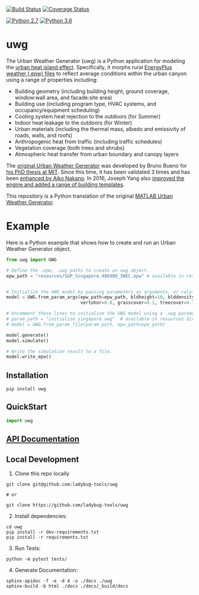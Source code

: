 [![Build Status](https://travis-ci.com/ladybug-tools/uwg.svg?branch=master)](https://travis-ci.com/ladybug-tools/uwg)
[![Coverage Status](https://coveralls.io/repos/github/ladybug-tools/uwg/badge.svg?branch=master)](https://coveralls.io/github/ladybug-tools/uwg)

[![Python 2.7](https://img.shields.io/badge/python-2.7-green.svg)](https://www.python.org/downloads/release/python-270/) [![Python 3.6](https://img.shields.io/badge/python-3.6-blue.svg)](https://www.python.org/downloads/release/python-360/)

# uwg

The Urban Weather Generator (uwg) is a Python application for modeling the [urban heat island effect](https://en.wikipedia.org/wiki/Urban_heat_island). Specifically, it morphs rural [EnergyPlus weather (.epw) files](http://www.ladybug.tools/epwmap/) to reflect average conditions within the urban canyon using a range of properties including:

* Building geometry (including building height, ground coverage, window:wall area, and facade:site area)
* Building use (including program type, HVAC systems, and occupancy/equipment scheduling)
* Cooling system heat rejection to the outdoors (for Summer)
* Indoor heat leakage to the outdoors (for Winter)
* Urban materials (including the thermal mass, albedo and emissivity of roads, walls, and roofs)
* Anthropogenic heat from traffic (including traffic schedules)
* Vegetation coverage (both trees and shrubs)
* Atmospheric heat transfer from urban boundary and canopy layers

The [original Urban Weather Generator](http://urbanmicroclimate.scripts.mit.edu/uwg.php) was developed by Bruno Bueno for [his PhD thesis at MIT](https://dspace.mit.edu/handle/1721.1/59107).  Since this time, it has been validated 3 times and has been [enhanced by Aiko Nakano](https://dspace.mit.edu/handle/1721.1/108779).  In 2016, Joseph Yang also [improved the engine and added a range of building templates](https://dspace.mit.edu/handle/1721.1/107347).

This repository is a Python translation of the original [MATLAB Urban Weather Generator](https://github.com/hansukyang/UWG_Matlab).

# Example
Here is a Python example that shows how to create and run an Urban Weather Generator object.

```python
from uwg import UWG

# Define the .epw, .uwg paths to create an uwg object.
epw_path = "resources/SGP_Singapore.486980_IWEC.epw" # available in resources directory.


# Initialize the UWG model by passing parameters as arguments, or relying on defaults
model = UWG.from_param_args(epw_path=epw_path, bldheight=10, blddensity=0.5,
                            vertohor=0.8, grasscover=0.1, treecover=0.1, zone='1A')

# Uncomment these lines to initialize the UWG model using a .uwg parameter file
# param_path = "initialize_singapore.uwg"  # available in resources directory.
# model = UWG.from_param_file(param_path, epw_path=epw_path)

model.generate()
model.simulate()

# Write the simulation result to a file.
model.write_epw()
```

## Installation
```console
pip install uwg
```

## QuickStart
```python
import uwg

```

## [API Documentation](http://ladybug-tools.github.io/uwg/docs)

## Local Development
1. Clone this repo locally
```console
git clone git@github.com:ladybug-tools/uwg

# or

git clone https://github.com/ladybug-tools/uwg
```
2. Install dependencies:
```console
cd uwg
pip install -r dev-requirements.txt
pip install -r requirements.txt
```

3. Run Tests:
```console
python -m pytest tests/
```

4. Generate Documentation:
```console
sphinx-apidoc -f -e -d 4 -o ./docs ./uwg
sphinx-build -b html ./docs ./docs/_build/docs
```
